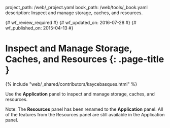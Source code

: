 project_path: /web/_project.yaml
book_path: /web/tools/_book.yaml
description: Inspect and manage storage, caches, and resources.

{# wf_review_required #}
{# wf_updated_on: 2016-07-28 #}
{# wf_published_on: 2015-04-13 #}

# Inspect and Manage Storage, Caches, and Resources {: .page-title }

{% include "web/_shared/contributors/kaycebasques.html" %}

Use the **Application** panel to inspect and
manage storage, caches, and resources.

Note: The **Resources** panel has been renamed to the **Application** panel. All of the features from the Resources panel are still available in the Application panel.
